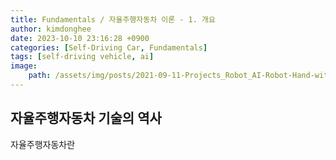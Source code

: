 ```yaml
---
title: Fundamentals / 자율주행자동차 이론 - 1. 개요
author: kimdonghee
date: 2023-10-10 23:16:28 +0900
categories: [Self-Driving Car, Fundamentals]
tags: [self-driving vehicle, ai]
image:
    path: /assets/img/posts/2021-09-11-Projects_Robot_AI-Robot-Hand-with-Raspberry-Pi-3-하드웨어-연구/preview.jpg
---
```


## **자율주행자동차 기술의 역사**

자율주행자동차란